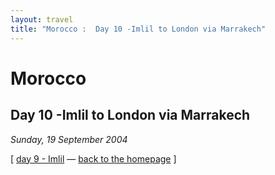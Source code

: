 ```yaml
---
layout: travel
title: "Morocco :  Day 10 -Imlil to London via Marrakech"
---
```


Morocco
=======

Day 10 -Imlil to London via Marrakech
-------------------------------------

*Sunday, 19 September 2004*

\[ [day 9 - Imlil](/travel/morocco/day9.html) — [back to the
homepage](https://transitionelement.com/) \]
